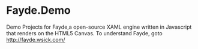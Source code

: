 Fayde.Demo
==========

Demo Projects for Fayde,a open-source XAML engine written in Javascript that renders on the HTML5 Canvas. To understand Fayde, goto http://fayde.wsick.com/ 
